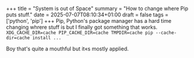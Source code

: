+++
title = "System is out of Space"
summary = "How to change where Pip puts stuff."
date = 2025-07-07T08:10:34+01:00
draft = false
tags = ['python', 'pip']
+++
Pip, Python's package manager has a hard time changing whrere stuff is but I finally got something that works.
`XDG_CACHE_DIR=cache PIP_CACHE_DIR=cache TMPDIR=cache pip --cache-dir=cache install ...`

Boy that's quite a mouthful but it«s mostly applied.
